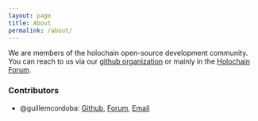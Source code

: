 ```yaml
---
layout: page
title: About
permalink: /about/
---
```


We are members of the holochain open-source development community. You can reach to us via our [github organization](https://github.com/holochain-open-dev) or mainly in the [Holochain Forum](https://forum.holochain.org).

### Contributors

- @guillemcordoba: [Github](https://github.com/guillemcordoba), [Forum](https://forum.holochain.org/u/guillemcordoba/), [Email](mailto:guillem.cordoba@gmail.com)